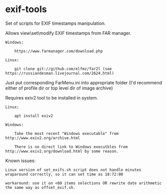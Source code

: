 # exif-tools

Set of scripts for EXIF timestamps manipulation.

Allows view\set\modify EXIF timestamps from FAR manager.

    Windows:
    
        https://www.farmanager.com/download.php
        
    Linux:
    
        git clone git://github.com/elfmz/far2l (see https://russiandesman.livejournal.com/2624.html)
        

Just put corresponding FarMenu.ini into appropriate folder (I'd recommend either of profile dir or top level dir of image archive)


Requires exiv2 tool to be installed in system.

    Linux:
    
        apt install exiv2
        
    Windows:
    
        Take the most recent "Windows executable" from http://www.exiv2.org/archive.html
        
        There is no direct link to Windows executbles from http://www.exiv2.org/download.html by some reason.
        

Known issues:

    Linux version of set_exifs.sh script does not handle minutes wraparound correctly, so it can set time as 18:72:00
    
    workaround: use it on <60 items selections OR rewrite date arithmetic the same way as offset_exif.sh.



